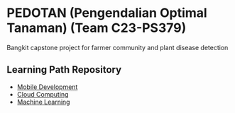 # PEDOTAN (Pengendalian Optimal Tanaman) (Team C23-PS379)
Bangkit capstone project for farmer community and plant disease detection 

## Learning Path Repository
- [Mobile Development](https://github.com/)
- [Cloud Computing](https://github.com/)
- [Machine Learning](https://github.com/)
